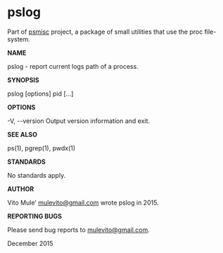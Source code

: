 pslog 
=====
Part of [psmisc](https://gitlab.com/psmisc/psmisc) project, a package of small utilities that use the proc file-system.

**NAME**

pslog - report current logs path of a process.

**SYNOPSIS**

pslog [options] pid [...]

**OPTIONS**

-V, --version
Output version information and exit.

**SEE ALSO**

ps(1), pgrep(1), pwdx(1)

**STANDARDS**

No standards apply.

**AUTHOR**

Vito Mule' mulevito@gmail.com wrote pslog in 2015.

**REPORTING BUGS**

Please send bug reports to mulevito@gmail.com.

December 2015

